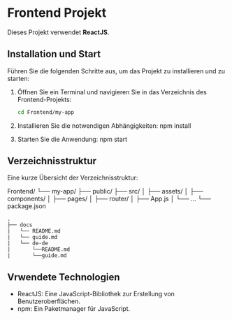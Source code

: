 # Frontend Projekt

Dieses Projekt verwendet **ReactJS**.

## Installation und Start

Führen Sie die folgenden Schritte aus, um das Projekt zu installieren und zu starten:

1. Öffnen Sie ein Terminal und navigieren Sie in das Verzeichnis des Frontend-Projekts:
   ```bash
   cd Frontend/my-app

2. Installieren Sie die notwendigen Abhängigkeiten:
    npm install

3. Starten Sie die Anwendung:
    npm start


## Verzeichnisstruktur

Eine kurze Übersicht der Verzeichnisstruktur:

Frontend/
└── my-app/
    ├── public/
    ├── src/
    │    ├── assets/
    │   ├── components/
    │   ├── pages/
    │   ├── router/
    │   ├── App.js
    │   └── ...
    └── package.json


```text
.
├── docs
|   └── README.md
|   └── guide.md
|   └── de-de
|       └──README.md
|       └──guide.md
```

## Vrwendete Technologien

- ReactJS: Eine JavaScript-Bibliothek zur Erstellung von Benutzeroberflächen.
- npm: Ein Paketmanager für JavaScript.